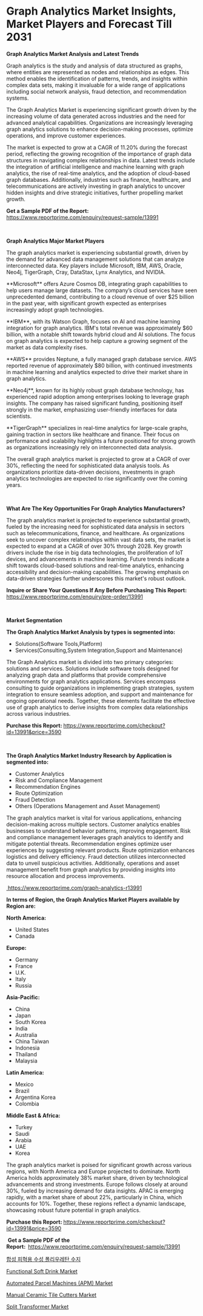 <p><h1>Graph Analytics Market Insights, Market Players and Forecast Till 2031</h1></p><p><strong>Graph Analytics Market Analysis and Latest Trends</strong></p>
<p><p>Graph analytics is the study and analysis of data structured as graphs, where entities are represented as nodes and relationships as edges. This method enables the identification of patterns, trends, and insights within complex data sets, making it invaluable for a wide range of applications including social network analysis, fraud detection, and recommendation systems.</p><p>The Graph Analytics Market is experiencing significant growth driven by the increasing volume of data generated across industries and the need for advanced analytical capabilities. Organizations are increasingly leveraging graph analytics solutions to enhance decision-making processes, optimize operations, and improve customer experiences. </p><p>The market is expected to grow at a CAGR of 11.20% during the forecast period, reflecting the growing recognition of the importance of graph data structures in navigating complex relationships in data. Latest trends include the integration of artificial intelligence and machine learning with graph analytics, the rise of real-time analytics, and the adoption of cloud-based graph databases. Additionally, industries such as finance, healthcare, and telecommunications are actively investing in graph analytics to uncover hidden insights and drive strategic initiatives, further propelling market growth.</p></p>
<p><strong>Get a Sample PDF of the Report:&nbsp;</strong> <a href="https://www.reportprime.com/enquiry/request-sample/13991">https://www.reportprime.com/enquiry/request-sample/13991</a></p>
<p>&nbsp;</p>
<p><strong>Graph Analytics Major Market Players</strong></p>
<p><p>The graph analytics market is experiencing substantial growth, driven by the demand for advanced data management solutions that can analyze interconnected data. Key players include Microsoft, IBM, AWS, Oracle, Neo4j, TigerGraph, Cray, DataStax, Lynx Analytics, and NVIDIA.</p><p>**Microsoft** offers Azure Cosmos DB, integrating graph capabilities to help users manage large datasets. The company’s cloud services have seen unprecedented demand, contributing to a cloud revenue of over $25 billion in the past year, with significant growth expected as enterprises increasingly adopt graph technologies.</p><p>**IBM**, with its Watson Graph, focuses on AI and machine learning integration for graph analytics. IBM's total revenue was approximately $60 billion, with a notable shift towards hybrid cloud and AI solutions. The focus on graph analytics is expected to help capture a growing segment of the market as data complexity rises.</p><p>**AWS** provides Neptune, a fully managed graph database service. AWS reported revenue of approximately $80 billion, with continued investments in machine learning and analytics expected to drive their market share in graph analytics.</p><p>**Neo4j**, known for its highly robust graph database technology, has experienced rapid adoption among enterprises looking to leverage graph insights. The company has raised significant funding, positioning itself strongly in the market, emphasizing user-friendly interfaces for data scientists.</p><p>**TigerGraph** specializes in real-time analytics for large-scale graphs, gaining traction in sectors like healthcare and finance. Their focus on performance and scalability highlights a future positioned for strong growth as organizations increasingly rely on interconnected data analysis.</p><p>The overall graph analytics market is projected to grow at a CAGR of over 30%, reflecting the need for sophisticated data analysis tools. As organizations prioritize data-driven decisions, investments in graph analytics technologies are expected to rise significantly over the coming years.</p></p>
<p>&nbsp;</p>
<p><strong>What Are The Key Opportunities For Graph Analytics Manufacturers?</strong></p>
<p><p>The graph analytics market is projected to experience substantial growth, fueled by the increasing need for sophisticated data analysis in sectors such as telecommunications, finance, and healthcare. As organizations seek to uncover complex relationships within vast data sets, the market is expected to expand at a CAGR of over 30% through 2028. Key growth drivers include the rise in big data technologies, the proliferation of IoT devices, and advancements in machine learning. Future trends indicate a shift towards cloud-based solutions and real-time analytics, enhancing accessibility and decision-making capabilities. The growing emphasis on data-driven strategies further underscores this market's robust outlook.</p></p>
<p><strong>Inquire or Share Your Questions If Any Before Purchasing This Report:</strong> <a href="https://www.reportprime.com/enquiry/pre-order/13991">https://www.reportprime.com/enquiry/pre-order/13991</a></p>
<p>&nbsp;</p>
<p><strong>Market Segmentation</strong></p>
<p><strong>The Graph Analytics Market Analysis by types is segmented into:</strong></p>
<p><ul><li>Solutions(Software Tools,Platform)</li><li>Services(Consulting,System Integration,Support and Maintenance)</li></ul></p>
<p><p>The Graph Analytics market is divided into two primary categories: solutions and services. Solutions include software tools designed for analyzing graph data and platforms that provide comprehensive environments for graph analytics applications. Services encompass consulting to guide organizations in implementing graph strategies, system integration to ensure seamless adoption, and support and maintenance for ongoing operational needs. Together, these elements facilitate the effective use of graph analytics to derive insights from complex data relationships across various industries.</p></p>
<p><strong>Purchase this Report:&nbsp;</strong><a href="https://www.reportprime.com/checkout?id=13991&price=3590">https://www.reportprime.com/checkout?id=13991&price=3590</a></p>
<p>&nbsp;</p>
<p><strong>The Graph Analytics Market Industry Research by Application is segmented into:</strong></p>
<p><ul><li>Customer Analytics</li><li>Risk and Compliance Management</li><li>Recommendation Engines</li><li>Route Optimization</li><li>Fraud Detection</li><li>Others (Operations Management and Asset Management)</li></ul></p>
<p><p>The graph analytics market is vital for various applications, enhancing decision-making across multiple sectors. Customer analytics enables businesses to understand behavior patterns, improving engagement. Risk and compliance management leverages graph analytics to identify and mitigate potential threats. Recommendation engines optimize user experiences by suggesting relevant products. Route optimization enhances logistics and delivery efficiency. Fraud detection utilizes interconnected data to unveil suspicious activities. Additionally, operations and asset management benefit from graph analytics by providing insights into resource allocation and process improvements.</p></p>
<p><a href="https://www.reportprime.com/graph-analytics-r13991">&nbsp;https://www.reportprime.com/graph-analytics-r13991</a></p>
<p><strong>In terms of Region, the Graph Analytics Market Players available by Region are:</strong></p>
<p>
    <p> <strong> North America: </strong>
        <ul>
            <li>United States</li>
            <li>Canada</li>
        </ul>
        </p> 
    <p> <strong> Europe: </strong>
        <ul>
            <li>Germany</li>
            <li>France</li>
            <li>U.K.</li>
            <li>Italy</li>
            <li>Russia</li>
        </ul>
        </p> 
    <p> <strong> Asia-Pacific: </strong>
        <ul>
            <li>China</li>
            <li>Japan</li>
            <li>South Korea</li>
            <li>India</li>
            <li>Australia</li>
            <li>China Taiwan</li>
            <li>Indonesia</li>
            <li>Thailand</li>
            <li>Malaysia</li>
        </ul>
        </p> 
    <p> <strong> Latin America: </strong>
        <ul>
            <li>Mexico</li>
            <li>Brazil</li>
            <li>Argentina Korea</li>
            <li>Colombia</li>
        </ul>
        </p> 
    <p> <strong> Middle East & Africa: </strong>
        <ul>
            <li>Turkey</li>
            <li>Saudi</li>
            <li>Arabia</li>
            <li>UAE</li>
            <li>Korea</li>
        </ul>
    </p>
    </p>
<p><p>The graph analytics market is poised for significant growth across various regions, with North America and Europe projected to dominate. North America holds approximately 38% market share, driven by technological advancements and strong investments. Europe follows closely at around 30%, fueled by increasing demand for data insights. APAC is emerging rapidly, with a market share of about 22%, particularly in China, which accounts for 10%. Together, these regions reflect a dynamic landscape, showcasing robust future potential in graph analytics.</p></p>
<p><strong>Purchase this Report: </strong><a href="https://www.reportprime.com/checkout?id=13991&price=3590">https://www.reportprime.com/checkout?id=13991&price=3590</a></p>
<p>&nbsp;<strong>Get a Sample PDF of the Report:&nbsp;&nbsp;</strong><a href="https://www.reportprime.com/enquiry/request-sample/13991">https://www.reportprime.com/enquiry/request-sample/13991</a></p>
<p><strong></strong></p>
<p><p><a href="https://medium.com/@czbtzkwc9/%EC%84%B8%EA%B3%84-waterborne-polyurethane-resin-for-synthetic-leather-market-%EC%9D%80-2024%EC%97%90%EC%84%9C-2031%EB%A1%9C-%EC%97%B0%ED%8F%89%EA%B7%A0-%EC%A6%9D%EA%B0%80%EC%9C%A8%EC%9D%84-%EB%B3%B4%EC%9D%BC-%EA%B2%83%EC%9C%BC%EB%A1%9C-%EC%98%88%EC%83%81%EB%90%A9%EB%8B%88%EB%8B%A4-c861a15b224c?postPublishedType=initial">합성 피혁용 수성 폴리우레탄 수지</a></p><p><a href="https://issuu.com/reportprime-2/docs/functional-soft-drink-market-size-2_4df0a96391a8b0">Functional Soft Drink Market</a></p><p><a href="https://medium.com/@jane.burgess8767574/in-the-automated-parcel-machines-apm-market-the-main-focus-is-on-keeping-costs-low-and-getting-0095fcd5b352">Automated Parcel Machines (APM) Market</a></p><p><a href="https://medium.com/@jane.burgess8767574/the-comprehensive-manual-ceramic-tile-cutters-market-research-report-is-essential-for-fe3a7c640a0e?postPublishedType=initial">Manual Ceramic Tile Cutters Market</a></p><p><a href="https://www.linkedin.com/pulse/split-transformer-market-share-size-trends-industry-analysis-h3f6e?trackingId=lmsyNZVHRfG1NLdcgk2HFQ%3D%3D">Split Transformer Market</a></p></p>